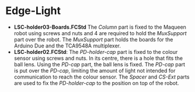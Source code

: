 # Edge-Light

* **LSC-holder03-Boards.FCStd** The _Column_ part is fixed to the Maqueen robot using screws and nuts and 4 are required to hold the _MuxSupport_ part over the robot. The _MuxSupport_ part holds the boards for the Arduino Due and the TCA9548A multiplexer.
* **LSC-holder02.FCStd**: The _PD-holder-cap_ part is fixed to the colour sensor using screws and nuts. In its centre, there is a hole that fits the ball lens. Using the _PD-cap_ part, the ball lens is fixed. The _PD-cap_ part is put over the _PD-cap_, limiting the amount of light not intended for communication to reach the colour sensor. The _Spacer_ and _CS-Ext_ parts are used to fix the _PD-holder-cap_ to the position on top of the robot.
